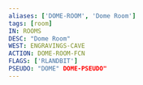 ```yaml
---
aliases: ['DOME-ROOM', 'Dome Room']
tags: [room]
IN: ROOMS
DESC: "Dome Room"
WEST: ENGRAVINGS-CAVE
ACTION: DOME-ROOM-FCN
FLAGS: ['RLANDBIT']
PSEUDO: "DOME" DOME-PSEUDO"
---
```

